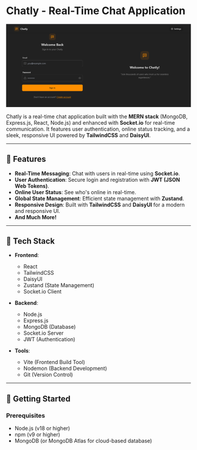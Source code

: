 # Chatly - Real-Time Chat Application

![Chatly Screenshot](https://github.com/mihirprabhath/chat-app/blob/619ea1dd0dfb6cfe3d22d1f00c3d3ffa28c2fbde/ss%20image.png)  

Chatly is a real-time chat application built with the **MERN stack** (MongoDB, Express.js, React, Node.js) and enhanced with **Socket.io** for real-time communication. It features user authentication, online status tracking, and a sleek, responsive UI powered by **TailwindCSS** and **DaisyUI**.

---

## 🌟 Features

- **Real-Time Messaging**: Chat with users in real-time using **Socket.io**.
- **User Authentication**: Secure login and registration with **JWT (JSON Web Tokens)**.
- **Online User Status**: See who's online in real-time.
- **Global State Management**: Efficient state management with **Zustand**.
- **Responsive Design**: Built with **TailwindCSS** and **DaisyUI** for a modern and responsive UI.
- **And Much More!**

---

## 🚀 Tech Stack

- **Frontend**:
  - React
  - TailwindCSS
  - DaisyUI
  - Zustand (State Management)
  - Socket.io Client

- **Backend**:
  - Node.js
  - Express.js
  - MongoDB (Database)
  - Socket.io Server
  - JWT (Authentication)

- **Tools**:
  - Vite (Frontend Build Tool)
  - Nodemon (Backend Development)
  - Git (Version Control)

---

## 🎯 Getting Started

### Prerequisites

- Node.js (v18 or higher)
- npm (v9 or higher)
- MongoDB (or MongoDB Atlas for cloud-based database)

 
